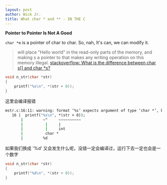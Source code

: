 ```yaml
---
layout: post
author: Wick Jr.
title: What char * and ** - IN THE C
---
```

**Pointer to Pointer Is Not A Good**

`char *m` is a pointer of char to char. So, nah, It's can, we can modify it.
> will place "Hello world" in the read-only parts of the memory, and making s a pointer to that makes any writing operation on this memory illegal. 
> [stackoverflow: What is the difference between char s[] and char *s?](https://stackoverflow.com/questions/1704407/what-is-the-difference-between-char-s-and-char-s)

```c
void n_str(char *str)
{
	printf("%s\n", *(str + 0));
}
```
这里会编译报错
```cmd
mstr.c:16:11: warning: format ‘%s’ expects argument of type ‘char *’, but argument 2 has type ‘int’ [-Wformat=]
   16 |  printf("%s\n", *(str + 0));
       |         ~^     ~~~~~~~~~~
       |          |     |
       |          |     int
       |          char *
       |         %d
```
如果我们换成 '%d' 又会发生什么呢，没错一定会编译过，运行下去一定也会是一个数字
```c
void n_str(char *str)
{
	printf("%d\n", *(str + 0));
}
```

